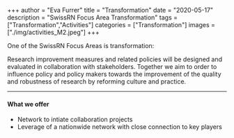 +++
author = "Eva Furrer"
title = "Transformation"
date = "2020-05-17"
description = "SwissRN Focus Area Transformation"
tags = ["Transformation","Activities"]
categories = ["Transformation"]
images  = ["./img/activities_M2.jpeg"]
+++

One of the SwissRN Focus Areas is transformation:

Research improvement measures and related policies will be designed and evaluated in collaboration with stakeholders. Together we aim to order to influence policy and policy makers towards the improvement of the quality and robustness of research by reforming culture and practice.

---

#### What we offer

* Network to intiate collaboration projects
* Leverage of a nationwide network with close connection to key players
